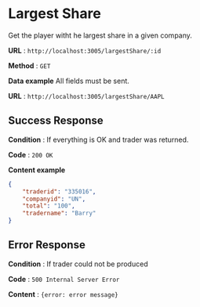 # Largest Share

Get the player witht he largest share in a given company.

**URL** : `http://localhost:3005/largestShare/:id`

**Method** : `GET`

**Data example** All fields must be sent.

**URL** : `http://localhost:3005/largestShare/AAPL`

## Success Response

**Condition** : If everything is OK and trader was returned.

**Code** : `200 OK`

**Content example**

```json
{
    "traderid": "335016",
    "companyid": "UN",
    "total": "100",
    "tradername": "Barry"
}
```

## Error Response

**Condition** : If trader could not be produced

**Code** : `500 Internal Server Error`

**Content** : `{error: error message}`

